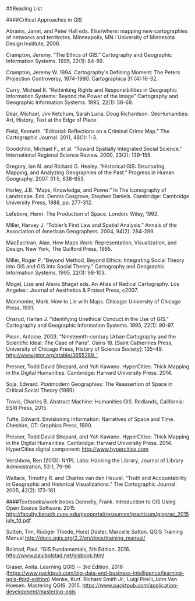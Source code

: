 ##Reading List

####Critical Approaches in GIS 

Abrams, Janet, and Peter Hall eds. Else/where: mapping new cartographies of networks and territories. Minneapolis, MN : University of Minnesota Design Institute, 2006.

Crampton, Jeremy. “The Ethics of GIS.” Cartography and Geographic Information Systems. 1995, 22(1): 84-89.

Crampton, Jeremy W. 1994. Cartography's Defining Moment: The Peters Projection Controversy, 1974-1990. Cartographica 31 (4):16-32.


Curry, Michael R. “Rethinking Rights and Responsibilities in Geographic Information Systems: Beyond the Power of the Image” Cartography and Geographic Information Systems. 1995, 22(1): 58-69.


Dear, Michael, Jim Ketchum, Sarah Luria, Doug Richardson. GeoHumanities: Art, History, Text at the Edge of Place. 

Field, Kenneth. “Editorial: Reflections on a Criminal Crime Map.” The Cartographic Journal. 2011, 48(1): 1-3.


Goodchild, Michael F., et al. “Toward Spatially Integrated Social Science.” International Regional Science Review. 2000, 23(2): 139-159.
 

Gregory, Ian N. and Richard G. Healey. “Historical GIS: Structuring, Mapping, and Analyzing
Geographies of the Past.” Progress in Human Geography. 2007. 31:5, 638-653.
 
Harley, J.B. “Maps, Knowledge, and Power.” In The Iconography of Landscape. Eds. Dennis Cosgrove, Stephen Daniels. Cambridge: Cambridge University Press, 1988, pp. 277-312.
 
Lefebvre, Henri. The Production of Space. London: Wiley, 1992.

Miller, Harvey J. “Tobler’s First Law and Spatial Analysis.” Annals of the Association of American Geographers. 2004, 94(2): 284-289.
 
MacEachran, Alan. How Maps Work: Representation, Visualization, and Design. New York, The Guilford Press, 1995.

Miller, Roger P. “Beyond Method, Beyond Ethics: Integrating Social Theory into GIS and GIS into Social Theory.” Cartography and Geographic Information Systems. 1995, 22(1): 98-103.
 
Mogel, Lize and Alexis Bhagat eds. An Atlas of Radical Cartography. Los Angeles : Journal of Aesthetics & Protest Press, c2007.

Monmonier, Mark. How to Lie with Maps. Chicago: University of Chicago Press, 1991.

Onsrud, Harlan J. “Identifying Unethical Conduct in the Use of GIS.” Cartography and Geographic Information Systems. 1995, 22(1): 90-97.


Picon, Antoine. 2003. “Nineteenth-century Urban Cartography and the Scientific Ideal: The Case of Paris”. Osiris 18. [Saint Catherines Press, University of Chicago Press, History of Science Society]: 135–49. http://www.jstor.org/stable/3655289.˜

Presner, Todd David Shepard, and Yoh Kawano. HyperCities: Thick Mapping in the Digital Humanities. Cambridge: Harvard University Press. 2014.  

Soja, Edward. Postmodern Geographies: The Reassertion of Space in Critical Social Theory (1989)

Travis, Charles B. Abstract Machine: Humanities GIS. Redlands, California: ESRI Press, 2015.

Tufte, Edward. Envisioning Information: Narratives of Space and Time. Cheshire, CT: Graphics
Press, 1990.

Presner, Todd David Shepard, and Yoh Kawano. HyperCities: Thick Mapping in the Digital Humanities. Cambridge: Harvard University Press. 2014. 
HyperCities digital component: http://www.hypercities.com

Vershbow, Ben (2013): NYPL Labs: Hacking the Library, Journal of Library Administration, 53:1, 79-96

Wallace, Timothy R. and Charles van den Heuvel. “Truth and Accountability in Geographic and Historical Visualizations.” The Cartographic Journal. 2005, 42(2): 173-181.


####Textbooks/work books
Donnelly, Frank. Introduction to GIS Using Open Source Software. 2015	
http://faculty.baruch.cuny.edu/geoportal/resources/practicum/gisprac_2015july_fd.pdf

Sutton, Tim, Rüdiger Thiede, Horst Düster, Marcelle Sutton. QGIS Training Manual.http://docs.qgis.org/2.2/en/docs/training_manual/

Bolstad, Paul. “GIS Fundamentals, 5th Edition. 2016. http://www.paulbolstad.net/gisbook.html

Graser, Anita. Learning QGIS -- 3rd Edition. 2016 (https://www.packtpub.com/big-data-and-business-intelligence/learning-qgis-third-edition)
Menke, Kurt. Richard Smith Jr., Luigi Pirelli,John Van Hoesen. Mastering QGIS. 2015. https://www.packtpub.com/application-development/mastering-qgis

